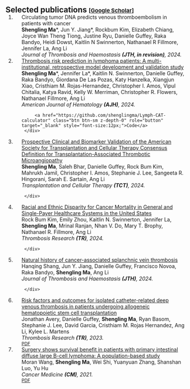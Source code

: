 <h1 id="publications"></h1>

<h2 style="margin: 60px 0px -15px;">Selected publications <span style="font-size:15px;">[</span><a href="https://scholar.google.com/citations?hl=en&user=47yvri4AAAAJ" target="_blank" style="font-size:15px;">Google Scholar</a><span style="font-size:15px;">]</span><span style="font-size:15px;"></span></h2>

<div class="publications">
<ol class="bibliography">


<li>
<div class="pub-row">
 <div class="col-sm-12" style="position: relative;padding-right: 15px;padding-left: 20px;">
     <div class="title">Circulating tumor DNA predicts venous thromboembolism in patients with cancer</div>
     <div class="author"><strong>Shengling Ma</strong>*, Jun Y. Jiang*, Rockbum Kim, Elizabeth Chiang, Joyce Wan Theng Tiong, Justine Ryu, Danielle Guffey, Raka Bandyo, Heidi Dowst, Kaitlin N Swinnerton, Nathanael R Fillmore, Jennifer La, Ang Li</div>
     <div class="periodical"><em>Journal of Thrombosis and Haemostasis <strong>(JTH, in revision)</strong>, 2024.</em></div>

 </div>
</div>
</li>

<li>
<div class="pub-row">
 <div class="col-sm-12" style="position: relative;padding-right: 15px;padding-left: 20px;">
     <div class="title"><a href="https://onlinelibrary.wiley.com/doi/abs/10.1002/ajh.27335">Thrombosis risk prediction in lymphoma patients: A multi-institutional, retrospective model development and validation study</a></div>
     <div class="author"><strong>Shengling Ma</strong>*, Jennifer La*, Kaitlin N. Swinnerton, Danielle Guffey, Raka Bandyo, Giordana De Las Pozas, Katy Hanzelka, Xiangjun Xiao, Cristhiam M. Rojas-Hernandez, Christopher I. Amos, Vipul Chitalia, Katya Ravid, Kelly W. Merriman, Christopher R. Flowers, Nathanael Fillmore, Ang Li</div>
     <div class="periodical"><em>American Journal of Hematology <strong>(AJH)</strong>, 2024.</em></div>
     <div class="links">
         
         <a href="https://github.com/shenglingma/Lymph-CAT-calculator" class="btn btn-sm z-depth-0" role="button" target="_blank" style="font-size:12px;">Code</a>
     </div>
 </div>
</div>
</li>

<li>
<div class="pub-row">
 <div class="col-sm-12" style="position: relative;padding-right: 15px;padding-left: 20px;">
     <div class="title"><a href="https://www.sciencedirect.com/science/article/abs/pii/S2666636723014720">Prospective Clinical and Biomarker Validation of the American Society for Transplantation and Cellular Therapy Consensus Definition for Transplantation-Associated Thrombotic Microangiopathy</a></div>
     <div class="author"><strong>Shengling Ma</strong>, Saleh Bhar, Danielle Guffey, Rock Bum Kim, Mahrukh Jamil, Christopher I. Amos, Stephanie J. Lee, Sangeeta R. Hingorani, Sarah E. Sartain, Ang Li</div>
     <div class="periodical"><em>Transplantation and Cellular Therapy <strong>(TCT)</strong>, 2024.</em></div>
     <div class="links">
         
     </div>
 </div>
</div>
</li>




<li>
<div class="pub-row">
 <div class="col-sm-12" style="position: relative;padding-right: 15px;padding-left: 20px;">
     <div class="title"><a href="https://link.springer.com/article/10.1007/s40615-024-02077-y">Racial and Ethnic Disparity for Cancer Mortality in General and Single-Payer Healthcare Systems in the United States</a></div>
     <div class="author">Rock Bum Kim, Emily Zhou, Kaitlin N. Swinnerton, Jennifer La, <strong>Shengling Ma</strong>, Mrinal Ranjan, Nhan V. Do, Mary T. Brophy, Nathanael R. Fillmore, Ang Li</div>
     <div class="periodical"><em>Thrombosis Research <strong>(TR)</strong>, 2024.</em></div>
     <div class="links">
         
     </div>
 </div>
</div>
</li>

<li>
<div class="pub-row">
 <div class="col-sm-12" style="position: relative;padding-right: 15px;padding-left: 20px;">
     <div class="title"><a href="https://www.sciencedirect.com/science/article/abs/pii/S1538783624000606">Natural history of cancer-associated splanchnic vein thrombosis</a></div>
     <div class="author">Hanqing Shang, Jun Y. Jiang, Danielle Guffey, Francisco Novoa, Raka Bandyo, <strong>Shengling Ma</strong>, Ang Li</div>
     <div class="periodical"><em>Journal of Thrombosis and Haemostasis <strong>(JTH)</strong>, 2024.</em></div>
     <div class="links">
         
     </div>
 </div>
</div>
</li>

<li>
<div class="pub-row">
 <div class="col-sm-12" style="position: relative;padding-right: 15px;padding-left: 20px;">
     <div class="title"><a href="https://www.thrombosisresearch.com/article/S0049-3848(23)00189-5/abstract">Risk factors and outcomes for isolated catheter-related deep venous thrombosis in patients undergoing allogeneic hematopoietic stem cell transplantation</a></div>
     <div class="author">Jonathan Avery, Danielle Guffey, <strong>Shengling Ma</strong>, Ryan Basom, Stephanie J. Lee, David Garcia, Cristhiam M. Rojas Hernandez, Ang Li, Kylee L. Martens</div>
     <div class="periodical"><em>Thrombosis Research <strong>(TR)</strong>, 2023.</em></div>
     <div class="links">
         <a href="https://drive.google.com/file/d/1T9M3JkxCFlQAErw0cGAmoG7l1pp0uYPj/view?usp=drive_link" class="btn btn-sm z-depth-0" role="button" target="_blank" style="font-size:12px;">PDF</a>
     </div>
 </div>
</div>
</li>

<li>
<div class="pub-row">
 <div class="col-sm-12" style="position: relative;padding-right: 15px;padding-left: 20px;">
     <div class="title"><a href="https://onlinelibrary.wiley.com/doi/full/10.1002/cam4.3882">Surgery shows survival benefit in patients with primary intestinal diffuse large B-cell lymphoma: A population-based study</a></div>
     <div class="author">Moran Wang, <strong>Shengling Ma</strong>, Wei Shi, Yuanyuan Zhang, Shanshan Luo, Yu Hu</div>
     <div class="periodical"><em>Cancer Medicine <strong>(CM)</strong>, 2021.</em></div>
     <div class="links">
         <a href="https://onlinelibrary.wiley.com/doi/pdfdirect/10.1002/cam4.3882" class="btn btn-sm z-depth-0" role="button" target="_blank" style="font-size:12px;">PDF</a>
     </div>
 </div>
</div>
</li>

</ol>
</div>
